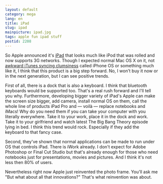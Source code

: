 ```yaml
---
layout: default
category: mega
lang: en
title: iPad
slug: ipad
mainpicture: ipad.jpg
tags: apple fun ipad stuff 
postid: 2208
---
```



So Apple announced it's [iPad](http://www.apple.com/ipad/) that looks much like iPod that was rolled and now supports 3G networks. Though I expected normal Mac OS X on it, not [awkward iTunes syncing clumsiness](/mega/how-do-i-live-without-a-compass-in-my-phone/) called iPhone OS or something much like it, I think that this product is a big step forward. No, I won't buy it now or in the next generation, but I can see positive trends.<!--more-->

First of all, there is a dock that is also a keyboard. I think that bluetooth keyboards would be supported too. That's a real rush forward and I'll tell you why. Furthermore, developing bigger variety of iPad's Apple can make the screen size bigger, add camera, install normal OS on them, call the whole line of products iPad Pro and — voilà — replace notebooks and iMacs! Why do you need them if you can take your computer with you literally everywhere. Take it to your work, place it in the dock and work. Take it to your girlfriend and watch latest The Big Bang Theory episode lying in bed. I think this trend would rock. Especially if they add the keyboard to that fancy case.

Second, they've shown that normal applications can be made to run under OS that controls iPad. There is iWork already. I don't expect for Adobe Photoshop or Final Cut Studio but that's already enough for those who need notebooks just for presentations, movies and pictures. And I think it's not less then 80% of users.

Nevertheless right now Apple just reinvented the photo frame. You'll ask me "But what about all that innovations?" That's what reinvention was about.